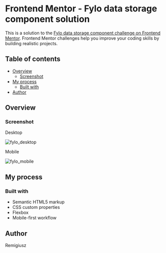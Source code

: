 # Frontend Mentor - Fylo data storage component solution

This is a solution to the [Fylo data storage component challenge on Frontend Mentor](https://www.frontendmentor.io/challenges/fylo-data-storage-component-1dZPRbV5n). Frontend Mentor challenges help you improve your coding skills by building realistic projects. 

## Table of contents

- [Overview](#overview)
  - [Screenshot](#screenshot)
- [My process](#my-process)
  - [Built with](#built-with)
- [Author](#author)


## Overview


### Screenshot

Desktop

![fylo_desktop](https://user-images.githubusercontent.com/65490113/113476545-61a52300-947c-11eb-87d3-2687f90df221.png)


Mobile

![fylo_mobile](https://user-images.githubusercontent.com/65490113/113476549-6538aa00-947c-11eb-8b72-c009a085cb91.png)



## My process

### Built with

- Semantic HTML5 markup
- CSS custom properties
- Flexbox
- Mobile-first workflow



## Author

Remigiusz
